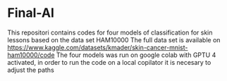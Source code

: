 # Final-AI
This repositori contains codes for four models of classification for skin lessons based on the data set HAM10000
The full data set is available on https://www.kaggle.com/datasets/kmader/skin-cancer-mnist-ham10000/code
The four models was run on google colab with GPTU 4 activated, in order to run the code on a local copilator it is necesary to adjust the paths 
